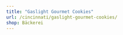 ```yaml
---
title: "Gaslight Gourmet Cookies"
url: /cincinnati/gaslight-gourmet-cookies/
shop: Bäckerei
---
```

